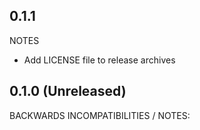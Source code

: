 ## 0.1.1

NOTES

* Add LICENSE file to release archives

## 0.1.0 (Unreleased)

BACKWARDS INCOMPATIBILITIES / NOTES:
